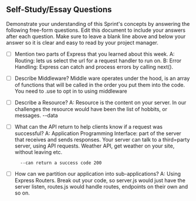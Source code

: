 ## Self-Study/Essay Questions

Demonstrate your understanding of this Sprint's concepts by answering the following free-form questions. Edit this document to include your answers after each question. Make sure to leave a blank line above and below your answer so it is clear and easy to read by your project manager.

- [ ] Mention two parts of Express that you learned about this week.
        A: Routing: lets us select the url for a request handler to run on. 
        B: Error Handling: Express can catch and process errors by calling next().

- [ ] Describe Middleware? Middle ware operates under the hood, is an array of functions that will be called in the order you put them into the code. You need to .use to opt in to using middleware

- [ ] Describe a Resource?
    A: Resource is the content on your server. In our challenges the resource would have been the list of hobbits, or messages. --data

- [ ] What can the API return to help clients know if a request was successful?
        A: Application Programming Interface: part of the server that receives and sends responses. Your server can talk to a third=party server, using API requests. Weather API, get weather on your site, without leaving etc.

        --can return a success code 200 

- [ ] How can we partition our application into sub-applications?
        A: Using Express Routers. Break out your code, so server.js would just have the server listen, routes.js would handle routes, endpoints on their own and so on. 